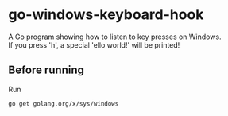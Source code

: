 # go-windows-keyboard-hook

A Go program showing how to listen to key presses on Windows.\
If you press 'h', a special 'ello world!' will be printed!

## Before running
Run
```
go get golang.org/x/sys/windows
```